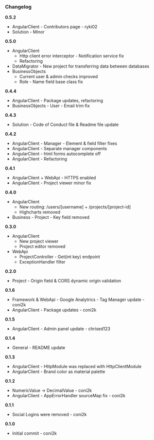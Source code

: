 ### Changelog

**0.5.2**

* AngularClient - Contributors page - ryki02
* Solution - Minor

**0.5.0**

* AngularClient
  * Http client error interceptor - Notification service fix
  * Refactoring
* DataMigrator - New project for transferring data between databases
* BusinessObjects
  * Current user & admin checks improved
  * Role - Name field base class fix

**0.4.4**

* AngularClient - Package updates, refactoring
* BusinessObjects - User - Email trim fix

**0.4.3**

* Solution - Code of Conduct file & Readme file update

**0.4.2**

* AngularClient - Manager - Element & field filter fixes
* AngularClient - Separate manager components
* AngularClient - html forms autocomplete off
* AngularClient - Refactoring

**0.4.1**

* AngularClient + WebApi - HTTPS enabled
* AngularClient - Project viewer minor fix

**0.4.0**

* AngularClient
  * New routing: /users/[username] + /projects/[project-id]
  * Highcharts removed
* Business - Project - Key field removed

**0.3.0**

* AngularClient
  * New project viewer
  * Project editor removed
* WebApi
  * ProjectController - Get(int key) endpoint
  * ExceptionHandler filter

**0.2.0**

* Project - Origin field & CORS dynamic origin validation

**0.1.6**

* Framework & WebApi - Google Analytrics - Tag Manager update - coni2k
* AngularClient - Package updates - coni2k

**0.1.5**

* AngularClient - Admin panel update - chrised123

**0.1.4**

* General - README update

**0.1.3**

* AngularClient - HttpModule was replaced with HttpClientModule
* AngularClient - Brand color as material palette

**0.1.2**

* NumericValue -> DecimalValue - coni2k
* AngularClient - AppErrorHandler sourceMap fix - coni2k

**0.1.1**

* Social Logins were removed - coni2k

**0.1.0**

* Initial commit - coni2k
